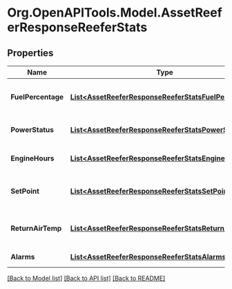 # Org.OpenAPITools.Model.AssetReeferResponseReeferStats
## Properties

Name | Type | Description | Notes
------------ | ------------- | ------------- | -------------
**FuelPercentage** | [**List&lt;AssetReeferResponseReeferStatsFuelPercentage&gt;**](AssetReeferResponseReeferStatsFuelPercentage.md) | Fuel percentage of the reefer | [optional] 
**PowerStatus** | [**List&lt;AssetReeferResponseReeferStatsPowerStatus&gt;**](AssetReeferResponseReeferStatsPowerStatus.md) | Power status of the reefer | [optional] 
**EngineHours** | [**List&lt;AssetReeferResponseReeferStatsEngineHours&gt;**](AssetReeferResponseReeferStatsEngineHours.md) | Engine hours of the reefer | [optional] 
**SetPoint** | [**List&lt;AssetReeferResponseReeferStatsSetPoint&gt;**](AssetReeferResponseReeferStatsSetPoint.md) | Set point temperature of the reefer | [optional] 
**ReturnAirTemp** | [**List&lt;AssetReeferResponseReeferStatsReturnAirTemp&gt;**](AssetReeferResponseReeferStatsReturnAirTemp.md) | Return air temperature of the reefer | [optional] 
**Alarms** | [**List&lt;AssetReeferResponseReeferStatsAlarms1&gt;**](AssetReeferResponseReeferStatsAlarms1.md) | Reefer alarms | [optional] 

[[Back to Model list]](../README.md#documentation-for-models) [[Back to API list]](../README.md#documentation-for-api-endpoints) [[Back to README]](../README.md)

